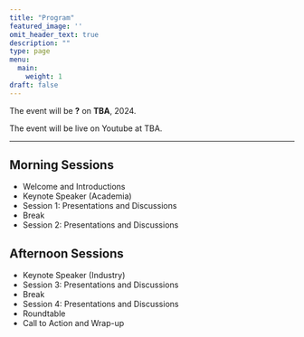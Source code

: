 ```yaml
---
title: "Program"
featured_image: ''
omit_header_text: true
description: ""
type: page
menu:
  main:
    weight: 1
draft: false
---
```


The event will be **?** on **TBA**, 2024.

The event will be live on Youtube at TBA.

<!-- The timezone is America/Toronto **?**. -->

---

## Morning Sessions

* Welcome and Introductions
* Keynote Speaker (Academia)
* Session 1: Presentations and Discussions 
* Break
* Session 2: Presentations and Discussions

## Afternoon Sessions

* Keynote Speaker (Industry)
* Session 3: Presentations and Discussions
* Break
* Session 4: Presentations and Discussions
* Roundtable
* Call to Action and Wrap-up

